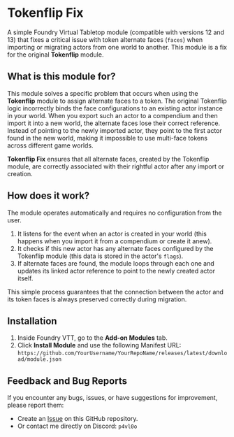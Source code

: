 # Tokenflip Fix

A simple Foundry Virtual Tabletop module (compatible with versions 12 and 13) that fixes a critical issue with token alternate faces (`faces`) when importing or migrating actors from one world to another. This module is a fix for the original **Tokenflip** module.

## What is this module for?

This module solves a specific problem that occurs when using the **Tokenflip** module to assign alternate faces to a token. The original Tokenflip logic incorrectly binds the face configurations to an existing actor instance in your world. When you export such an actor to a compendium and then import it into a new world, the alternate faces lose their correct reference. Instead of pointing to the newly imported actor, they point to the first actor found in the new world, making it impossible to use multi-face tokens across different game worlds.

**Tokenflip Fix** ensures that all alternate faces, created by the Tokenflip module, are correctly associated with their rightful actor after any import or creation.

## How does it work?

The module operates automatically and requires no configuration from the user.

1.  It listens for the event when an actor is created in your world (this happens when you import it from a compendium or create it anew).
2.  It checks if this new actor has any alternate faces configured by the Tokenflip module (this data is stored in the actor's `flags`).
3.  If alternate faces are found, the module loops through each one and updates its linked actor reference to point to the newly created actor itself.

This simple process guarantees that the connection between the actor and its token faces is always preserved correctly during migration.

## Installation

1.  Inside Foundry VTT, go to the **Add-on Modules** tab.
2.  Click **Install Module** and use the following Manifest URL:
    `https://github.com/YourUsername/YourRepoName/releases/latest/download/module.json`

## Feedback and Bug Reports

If you encounter any bugs, issues, or have suggestions for improvement, please report them:
-   Create an [Issue](https://github.com/p4vl0-dev/Token-Flip-Fix/issues) on this GitHub repository.
-   Or contact me directly on Discord: `p4vl0o`
